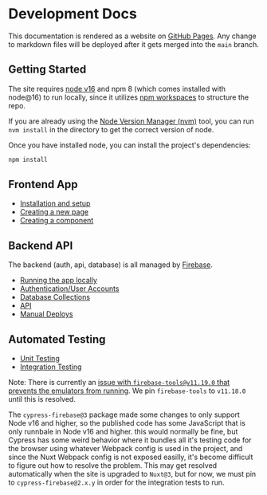 # Development Docs

This documentation is rendered as a website on [GitHub Pages](https://commander-spellbook.github.io/website-v2/). Any change to markdown files will be deployed after it gets merged into the `main` branch.

## Getting Started

The site requires [node v16](https://nodejs.org/en/download/) and npm 8 (which comes installed with node@16) to run locally, since it utilizes [npm workspaces](https://docs.npmjs.com/cli/v8/using-npm/workspaces) to structure the repo.

If you are already using the [Node Version Manager (nvm)](https://github.com/nvm-sh/nvm) tool, you can run `nvm install` in the directory to get the correct version of node.

Once you have installed node, you can install the project's dependencies:

```bash
npm install
```

## Frontend App

- [Installation and setup](./frontend/installation-and-setup.md)
- [Creating a new page](./frontend/pages.md)
- [Creating a component](./frontend/components.md)

## Backend API

The backend (auth, api, database) is all managed by [Firebase](https://firebase.google.com/).

- [Running the app locally](./backend/running-locally.md)
- [Authentication/User Accounts](./backend/users.md)
- [Database Collections](./backend/database.md)
- [API](./backend/api.md)
- [Manual Deploys](./backend/manual-deploys.md)

## Automated Testing

- [Unit Testing](./testing/unit-testing.md)
- [Integration Testing](./testing/integration-testing.md)

Note: There is currently an [issue with `firebase-tools@v11.19.0` that prevents the emulators from running](https://github.com/firebase/firebase-tools/issues/4952#issuecomment-1360837073). We pin `firebase-tools` to `v11.18.0` until this is resolved.

The `cypress-firebase@3` package made some changes to only support Node v16 and higher, so the published code has some JavaScript that is only runnbale in Node v16 and higher. this would normally be fine, but Cypress has some weird behavior where it bundles all it's testing code for the browser using whatever Webpack config is used in the project, and since the Nuxt Webpack config is not exposed easilly, it's become difficult to figure out how to resolve the problem. This may get resolved automatically when the site is upgraded to `Nuxt@3`, but for now, we must pin to `cypress-firebase@2.x.y` in order for the integration tests to run.
